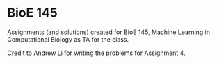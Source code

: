 # BioE 145

Assignments (and solutions) created for BioE 145, Machine Learning in Computational Biology as TA for the class.

Credit to Andrew Li for writing the problems for Assignment 4.
